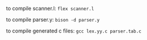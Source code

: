 to compile scanner.l: `flex scanner.l`

to compile parser.y: `bison -d parser.y`

to compile generated c files: `gcc lex.yy.c parser.tab.c`
